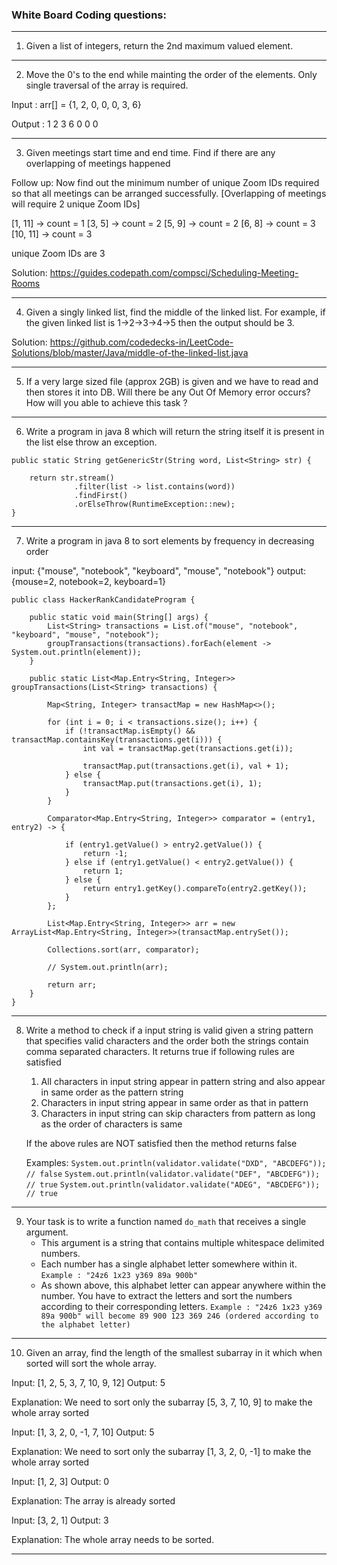 ### White Board Coding questions:

---------------------------------------------------------------------------------------------------------------------------------------------------
1. Given a list of integers, return the 2nd maximum valued element.

---------------------------------------------------------------------------------------------------------------------------------------------------

2. Move the 0's to the end while mainting the order of the elements. Only single traversal of the array is required.

Input : arr[]  = {1, 2, 0, 0, 0, 3, 6}

Output : 1 2 3 6 0 0 0

---------------------------------------------------------------------------------------------------------------------------------------------------

3. Given meetings start time and end time. Find if there are any overlapping of meetings happened

Follow up: Now find out the minimum number of unique Zoom IDs required so that all meetings can be arranged successfully. [Overlapping of meetings will require 2 unique Zoom IDs]

[1, 11] -> count = 1
[3, 5] -> count = 2
[5, 9] -> count = 2
[6, 8] -> count = 3
[10, 11] -> count = 3

unique Zoom IDs are 3

Solution: https://guides.codepath.com/compsci/Scheduling-Meeting-Rooms

---------------------------------------------------------------------------------------------------------------------------------------------------

4. Given a singly linked list, find the middle of the linked list.
For example, if the given linked list is 1->2->3->4->5 then the output should be 3.

Solution: https://github.com/codedecks-in/LeetCode-Solutions/blob/master/Java/middle-of-the-linked-list.java

---------------------------------------------------------------------------------------------------------------------------------------------------

5. If a very large sized file (approx 2GB) is given and we have to read and then stores it into DB. Will there be any Out Of Memory error occurs?
How will you able to achieve this task ?

---------------------------------------------------------------------------------------------------------------------------------------------------

6. Write a program in java 8 which will return the string itself it is present in the list else throw an exception.

```
public static String getGenericStr(String word, List<String> str) {
		
    return str.stream()
              .filter(list -> list.contains(word))
              .findFirst()
              .orElseThrow(RuntimeException::new);
}
```
---------------------------------------------------------------------------------------------------------------------------------------------------

7. Write a program in java 8 to sort elements by frequency in decreasing order

input: {"mouse", "notebook", "keyboard", "mouse", "notebook"}
output: {mouse=2, notebook=2, keyboard=1}

```
public class HackerRankCandidateProgram {

	public static void main(String[] args) {
		List<String> transactions = List.of("mouse", "notebook", "keyboard", "mouse", "notebook");
		groupTransactions(transactions).forEach(element -> System.out.println(element));
	}

	public static List<Map.Entry<String, Integer>> groupTransactions(List<String> transactions) {

		Map<String, Integer> transactMap = new HashMap<>();

		for (int i = 0; i < transactions.size(); i++) {
			if (!transactMap.isEmpty() && transactMap.containsKey(transactions.get(i))) {
				int val = transactMap.get(transactions.get(i));

				transactMap.put(transactions.get(i), val + 1);
			} else {
				transactMap.put(transactions.get(i), 1);
			}
		}

		Comparator<Map.Entry<String, Integer>> comparator = (entry1, entry2) -> {

			if (entry1.getValue() > entry2.getValue()) {
				return -1;
			} else if (entry1.getValue() < entry2.getValue()) {
				return 1;
			} else {
				return entry1.getKey().compareTo(entry2.getKey());
			}
		};

		List<Map.Entry<String, Integer>> arr = new ArrayList<Map.Entry<String, Integer>>(transactMap.entrySet());

		Collections.sort(arr, comparator);

		// System.out.println(arr);

		return arr;
	}
}
```

---------------------------------------------------------------------------------------------------------------------------------------------------

8. Write a method to check if a input string is valid given a string pattern that specifies valid characters and the order both the strings contain comma separated characters. It returns true if following rules are satisfied

	1. All characters in input string appear in pattern string and also appear in same order as the pattern string
	2. Characters in input string appear in same order as that in pattern
	3. Characters in input string can skip characters from pattern as long as the order of characters is same

	If the above rules are NOT satisfied then the method returns false

	Examples:
	`System.out.println(validator.validate("DXD", "ABCDEFG")); // false`
	`System.out.println(validator.validate("DEF", "ABCDEFG")); // true`
	`System.out.println(validator.validate("ADEG", "ABCDEFG")); // true`

---------------------------------------------------------------------------------------------------------------------------------------------------

9. Your task is to write a function named `do_math` that receives a single argument. 
	- This argument is a string that contains multiple whitespace delimited numbers.
	- Each number has a single alphabet letter somewhere within it.
	`Example : "24z6 1x23 y369 89a 900b"`
	- As shown above, this alphabet letter can appear anywhere within the number. You have to extract the letters and sort the numbers according to their corresponding letters.
	`Example : "24z6 1x23 y369 89a 900b" will become 89 900 123 369 246 (ordered according to the alphabet letter)`

---------------------------------------------------------------------------------------------------------------------------------------------------

10. Given an array, find the length of the smallest subarray in it which when sorted will sort the whole array.


Input: [1, 2, 5, 3, 7, 10, 9, 12]
Output: 5

Explanation: We need to sort only the subarray [5, 3, 7, 10, 9] to make the whole array sorted


Input: [1, 3, 2, 0, -1, 7, 10]
Output: 5

Explanation: We need to sort only the subarray [1, 3, 2, 0, -1] to make the whole array sorted


Input: [1, 2, 3]
Output: 0

Explanation: The array is already sorted


Input: [3, 2, 1]
Output: 3

Explanation: The whole array needs to be sorted.

---------------------------------------------------------------------------------------------------------------------------------------------------
